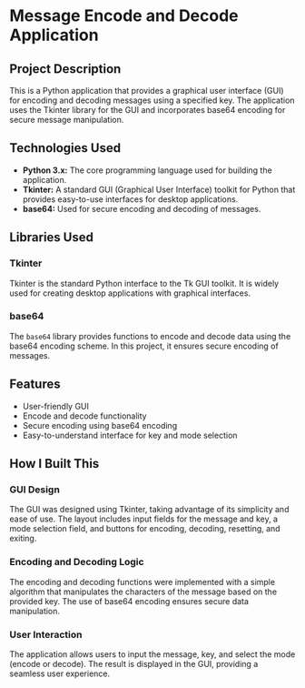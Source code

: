 # Message Encode and Decode Application

## Project Description

This is a Python application that provides a graphical user interface (GUI) for encoding and decoding messages using a specified key. The application uses the Tkinter library for the GUI and incorporates base64 encoding for secure message manipulation.

## Technologies Used

- **Python 3.x:** The core programming language used for building the application.
- **Tkinter:** A standard GUI (Graphical User Interface) toolkit for Python that provides easy-to-use interfaces for desktop applications.
- **base64:** Used for secure encoding and decoding of messages.

## Libraries Used

### Tkinter

Tkinter is the standard Python interface to the Tk GUI toolkit. It is widely used for creating desktop applications with graphical interfaces.

### base64

The `base64` library provides functions to encode and decode data using the base64 encoding scheme. In this project, it ensures secure encoding of messages.

## Features

- User-friendly GUI
- Encode and decode functionality
- Secure encoding using base64 encoding
- Easy-to-understand interface for key and mode selection

## How I Built This

### GUI Design

The GUI was designed using Tkinter, taking advantage of its simplicity and ease of use. The layout includes input fields for the message and key, a mode selection field, and buttons for encoding, decoding, resetting, and exiting.

### Encoding and Decoding Logic

The encoding and decoding functions were implemented with a simple algorithm that manipulates the characters of the message based on the provided key. The use of base64 encoding ensures secure data manipulation.

### User Interaction

The application allows users to input the message, key, and select the mode (encode or decode). The result is displayed in the GUI, providing a seamless user experience.
